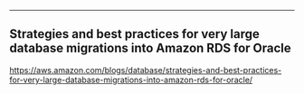 --------------------
## Strategies and best practices for very large database migrations into Amazon RDS for Oracle
https://aws.amazon.com/blogs/database/strategies-and-best-practices-for-very-large-database-migrations-into-amazon-rds-for-oracle/

